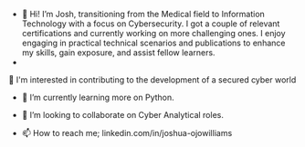 - 👋 Hi! I’m Josh, transitioning from the Medical field to Information Technology with a focus on Cybersecurity. I got a couple of relevant certifications and currently working on more challenging ones. I enjoy engaging in practical technical scenarios and publications to enhance my skills, gain exposure, and assist fellow learners.
- 
👀 I'm interested in contributing to the development of a secured cyber world

- 🌱 I’m currently learning more on Python.
- 💞️ I’m looking to collaborate on Cyber Analytical roles.

- 📫 How to reach me; linkedin.com/in/joshua-ojowilliams

<!---
JoshWills69/JoshWills69 is a ✨ special ✨ repository because its `README.md` (this file) appears on your GitHub profile.
You can click the Preview link to take a look at your changes.
--->
